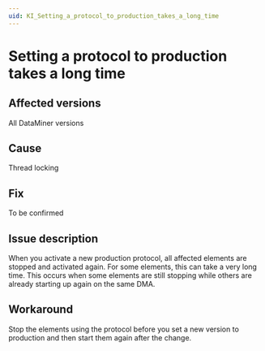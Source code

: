 ```yaml
---
uid: KI_Setting_a_protocol_to_production_takes_a_long_time
---
```


# Setting a protocol to production takes a long time

## Affected versions

All DataMiner versions

## Cause

Thread locking

## Fix

To be confirmed

## Issue description

When you activate a new production protocol, all affected elements are stopped and activated again. For some elements, this can take a very long time. This occurs when some elements are still stopping while others are already starting up again on the same DMA.

## Workaround

Stop the elements using the protocol before you set a new version to production and then start them again after the change.
